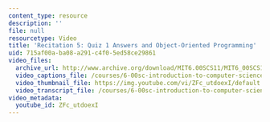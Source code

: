 ```yaml
---
content_type: resource
description: ''
file: null
resourcetype: Video
title: 'Recitation 5: Quiz 1 Answers and Object-Oriented Programming'
uid: 715af00a-ba08-a291-c4f0-5ed58ce29861
video_files:
  archive_url: http://www.archive.org/download/MIT6.00SCS11/MIT6_00SCS11_rec05_300k.mp4
  video_captions_file: /courses/6-00sc-introduction-to-computer-science-and-programming-spring-2011/2b7a6eb027bd5282a97a9da530900e39_ZFc_utdoexI.vtt
  video_thumbnail_file: https://img.youtube.com/vi/ZFc_utdoexI/default.jpg
  video_transcript_file: /courses/6-00sc-introduction-to-computer-science-and-programming-spring-2011/025e7db93b0c1769467654b45bacfa94_ZFc_utdoexI.pdf
video_metadata:
  youtube_id: ZFc_utdoexI
---
```

